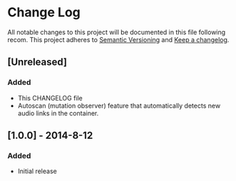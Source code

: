 # Change Log
All notable changes to this project will be documented in this file following recom[](http://keepachangelog.com/).
This project adheres to [Semantic Versioning](http://semver.org/) and [Keep a changelog](http://keepachangelog.com/).

## [Unreleased]
### Added
- This CHANGELOG file
- Autoscan (mutation observer) feature that automatically detects new audio links in the container.

## [1.0.0] - 2014-8-12
### Added
- Initial release
